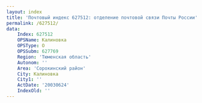 ```yaml
---
layout: index
title: 'Почтовый индекс 627512: отделение почтовой связи Почты России'
permalink: /627512/
data:
    Index: 627512
    OPSName: Калиновка
    OPSType: О
    OPSSubm: 627769
    Region: 'Тюменская область'
    Autonom: ''
    Area: 'Сорокинский район'
    City: Калиновка
    City1: ''
    ActDate: '20030624'
    IndexOld: ''
---
```

